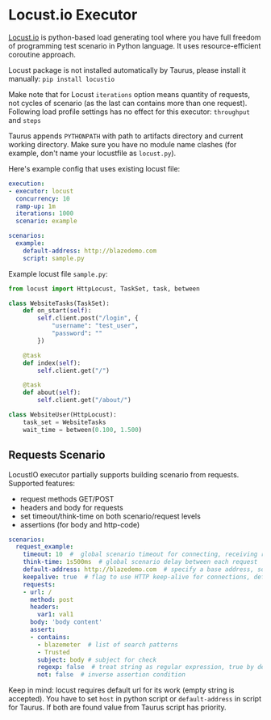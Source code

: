 # Locust.io Executor
[Locust.io](http://locust.io/) is python-based load generating tool where you have full freedom of programming test scenario in Python language. It uses resource-efficient coroutine approach.

Locust package is not installed automatically by Taurus, please install it manually: `pip install locustio`

Make note that for Locust `iterations` option means quantity of requests, not cycles of scenario (as the last can contains more than one request). Following load profile settings has no effect for this executor: `throughput` and `steps` 

Taurus appends `PYTHONPATH` with path to artifacts directory and current working directory. Make sure you have no module name clashes (for example, don't name your locustfile as `locust.py`).

Here's example config that uses existing locust file:

```yaml
execution:
- executor: locust
  concurrency: 10
  ramp-up: 1m
  iterations: 1000
  scenario: example

scenarios:
  example:
    default-address: http://blazedemo.com
    script: sample.py
```

Example locust file `sample.py`:
```python
from locust import HttpLocust, TaskSet, task, between

class WebsiteTasks(TaskSet):
    def on_start(self):
        self.client.post("/login", {
            "username": "test_user",
            "password": ""
        })

    @task
    def index(self):
        self.client.get("/")

    @task
    def about(self):
        self.client.get("/about/")

class WebsiteUser(HttpLocust):
    task_set = WebsiteTasks
    wait_time = between(0.100, 1.500)
```

## Requests Scenario

LocustIO executor partially supports building scenario from requests. Supported features:

 - request methods GET/POST
 - headers and body for requests
 - set timeout/think-time on both scenario/request levels
 - assertions (for body and http-code)

```yaml
scenarios:
  request_example:
    timeout: 10  #  global scenario timeout for connecting, receiving results, 30 seconds by default
    think-time: 1s500ms  # global scenario delay between each request
    default-address: http://blazedemo.com  # specify a base address, so you can use short urls in requests
    keepalive: true  # flag to use HTTP keep-alive for connections, default is true
    requests:
    - url: /  
      method: post
      headers:
        var1: val1
      body: 'body content'
      assert:
      - contains:
        - blazemeter  # list of search patterns
        - Trusted
        subject: body # subject for check
        regexp: false  # treat string as regular expression, true by default
        not: false  # inverse assertion condition
```

Keep in mind: locust requires default url for its work (empty string is accepted). You have to set `host`
in python script or `default-address` in script for Taurus. If both are found value from Taurus script has priority.
 
